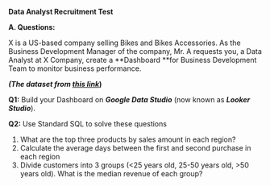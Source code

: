 **Data Analyst Recruitment Test**

**A. Questions:**

X is a US-based company selling Bikes and Bikes Accessories. As the Business Development Manager of the company, Mr. A requests you, a Data Analyst at X Company, create a **Dashboard **for Business Development Team to monitor business performance.

**_(The dataset from [this link](https://drive.google.com/drive/folders/1DZzeRvieZi5Ps40SZ4AoyCcg69U6Gkt1?usp=share_link)_)**

**Q1:** Build your Dashboard on **_Google Data Studio_** (now known as **_Looker Studio_**).

**Q2:** Use Standard SQL to solve these questions



1. What are the top three products by sales amount in each region?
2. Calculate the average days between the first and second purchase in each region
3. Divide customers into 3 groups (&lt;25 years old, 25-50 years old, >50 years old). What is the median revenue of each group?
